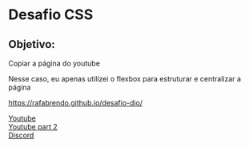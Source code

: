 # Desafio CSS

## Objetivo:
<p>Copiar a página do youtube</p>

<p>Nesse caso, eu apenas utilizei o flexbox para estruturar e centralizar a página</P>

https://rafabrendo.github.io/desafio-dio/

<a href="https://rafabrendo.github.io/desafio-dio/desafio01">Youtube</a> <br>
<a href="https://rafabrendo.github.io/desafio-dio/desafio02">Youtube part 2</a>  <br>
<a href="https://rafabrendo.github.io/desafio-dio/desafio03">Discord</a>  <br>

